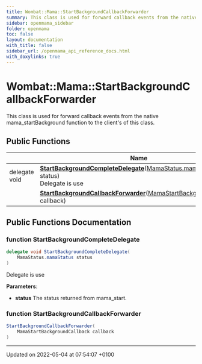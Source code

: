 ```yaml
---
title: Wombat::Mama::StartBackgroundCallbackForwarder
summary: This class is used for forward callback events from the native mama_startBackground function to the client's of this class. 
sidebar: openmama_sidebar
folder: openmama
toc: false
layout: documentation
with_title: false
sidebar_url: /openmama_api_reference_docs.html
with_doxylinks: true
---
```


# Wombat::Mama::StartBackgroundCallbackForwarder



This class is used for forward callback events from the native mama_startBackground function to the client's of this class. 

## Public Functions

|                | Name           |
| -------------- | -------------- |
| delegate void | **[StartBackgroundCompleteDelegate](classWombat_1_1Mama_1_1StartBackgroundCallbackForwarder.html#function-startbackgroundcompletedelegate)**([MamaStatus.mamaStatus](classWombat_1_1MamaStatus.html#enum-mamastatus) status)<br>Delegate is use  |
| | **[StartBackgroundCallbackForwarder](classWombat_1_1Mama_1_1StartBackgroundCallbackForwarder.html#function-startbackgroundcallbackforwarder)**([MamaStartBackgroundCallback](interfaceWombat_1_1MamaStartBackgroundCallback.html) callback) |

## Public Functions Documentation

### function StartBackgroundCompleteDelegate

```csharp
delegate void StartBackgroundCompleteDelegate(
    MamaStatus.mamaStatus status
)
```

Delegate is use 

**Parameters**: 

  * **status** The status returned from mama_start. 


### function StartBackgroundCallbackForwarder

```csharp
StartBackgroundCallbackForwarder(
    MamaStartBackgroundCallback callback
)
```


-------------------------------

Updated on 2022-05-04 at 07:54:07 +0100
